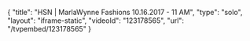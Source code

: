 {
    "title": "HSN | MarlaWynne Fashions 10.16.2017 - 11 AM",
    "type": "solo",
    "layout": "iframe-static",
    "videoId": "123178565",
    "url": "\/tvpembed\/123178565"
}